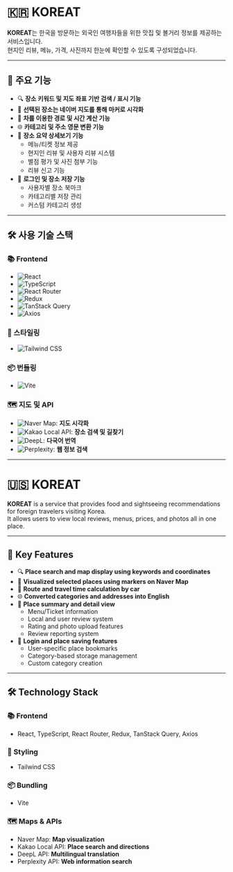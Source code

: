 # 🇰🇷 KOREAT

**KOREAT**는 한국을 방문하는 외국인 여행자들을 위한 맛집 및 볼거리 정보를 제공하는 서비스입니다.  
현지인 리뷰, 메뉴, 가격, 사진까지 한눈에 확인할 수 있도록 구성되었습니다.

---

## 🚀 주요 기능

- 🔍 **장소 키워드 및 지도 좌표 기반 검색 / 표시 기능**
- 📌 **선택된 장소는 네이버 지도를 통해 마커로 시각화**
- 🚗 **차를 이용한 경로 및 시간 계산 기능**
- 🌐 **카테고리 및 주소 영문 변환 기능**
- 📝 **장소 요약 상세보기 기능**
  - 메뉴/티켓 정보 제공
  - 현지인 리뷰 및 사용자 리뷰 시스템
  - 별점 평가 및 사진 첨부 기능
  - 리뷰 신고 기능
- 🔐 **로그인 및 장소 저장 기능**
  - 사용자별 장소 북마크
  - 카테고리별 저장 관리
  - 커스텀 카테고리 생성

---

## 🛠️ 사용 기술 스택

### 📚 Frontend

- ![React](https://img.shields.io/badge/React-20232A?style=for-the-badge&logo=react&logoColor=61DAFB)
- ![TypeScript](https://img.shields.io/badge/TypeScript-007ACC?style=for-the-badge&logo=typescript&logoColor=white)
- ![React Router](https://img.shields.io/badge/React_Router-CA4245?style=for-the-badge&logo=react-router&logoColor=white)
- ![Redux](https://img.shields.io/badge/Redux-593D88?style=for-the-badge&logo=redux&logoColor=white)
- ![TanStack Query](https://img.shields.io/badge/TanStack_Query-FF4154?style=for-the-badge)
- ![Axios](https://img.shields.io/badge/Axios-5A29E4?style=for-the-badge)

### 💄 스타일링

- ![Tailwind CSS](https://img.shields.io/badge/TailwindCSS-38B2AC?style=for-the-badge&logo=tailwind-css&logoColor=white)

### 📦 번들링

- ![Vite](https://img.shields.io/badge/Vite-646CFF?style=for-the-badge&logo=vite&logoColor=FFD62E)

### 🗺 지도 및 API

- ![Naver Map](https://img.shields.io/badge/Naver%20Map-2DB400?style=for-the-badge&logoColor=white): **지도 시각화**
- ![Kakao Local API](https://img.shields.io/badge/Kakao%20Local%20API-FFCD00?style=for-the-badge&logo=kakaotalk&logoColor=000000): **장소 검색 및 길찾기**
- ![DeepL](https://img.shields.io/badge/DeepL%20API-0E76A8?style=for-the-badge&logo=deepl&logoColor=white): **다국어 번역**
- ![Perplexity](https://img.shields.io/badge/Perplexity%20API-7E3FF2?style=for-the-badge): **웹 정보 검색**

---

# 🇺🇸 KOREAT

**KOREAT** is a service that provides food and sightseeing recommendations for foreign travelers visiting Korea.  
It allows users to view local reviews, menus, prices, and photos all in one place.

---

## 🚀 Key Features

- 🔍 **Place search and map display using keywords and coordinates**
- 📌 **Visualized selected places using markers on Naver Map**
- 🚗 **Route and travel time calculation by car**
- 🌐 **Converted categories and addresses into English**
- 📝 **Place summary and detail view**
  - Menu/Ticket information
  - Local and user review system
  - Rating and photo upload features
  - Review reporting system
- 🔐 **Login and place saving features**
  - User-specific place bookmarks
  - Category-based storage management
  - Custom category creation

---

## 🛠️ Technology Stack

### 📚 Frontend

- React, TypeScript, React Router, Redux, TanStack Query, Axios

### 💄 Styling

- Tailwind CSS

### 📦 Bundling

- Vite

### 🗺 Maps & APIs

- Naver Map: **Map visualization**
- Kakao Local API: **Place search and directions**
- DeepL API: **Multilingual translation**
- Perplexity API: **Web information search**